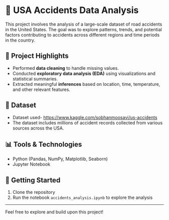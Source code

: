 # 🚗 USA Accidents Data Analysis

This project involves the analysis of a large-scale dataset of road accidents in the United States. The goal was to explore patterns, trends, and potential factors contributing to accidents across different regions and time periods in the country.

## 📌 Project Highlights

- Performed **data cleaning** to handle missing values.
- Conducted **exploratory data analysis (EDA)** using visualizations and statistical summaries.
- Extracted meaningful **inferences** based on location, time, temperature, and other relevant features.

## 📂 Dataset

- Dataset used- https://www.kaggle.com/sobhanmoosavi/us-accidents
- The dataset includes millions of accident records collected from various sources across the USA.

## 📊 Tools & Technologies

- Python (Pandas, NumPy, Matplotlib, Seaborn)
- Jupyter Notebook

## 🚀 Getting Started

1. Clone the repository
2. Run the notebook `accidents_analysis.ipynb` to explore the analysis

---

Feel free to explore and build upon this project!
